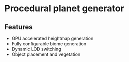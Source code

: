 # Procedural planet generator

## Features
* GPU accelerated heightmap generation
* Fully configurable biome generation
* Dynamic LOD switching
* Object placement and vegetation